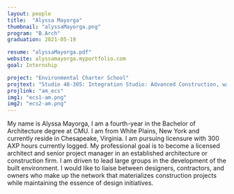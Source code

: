 ```yaml
---
layout: people
title:  "Alyssa Mayorga"
thumbnail: "alyssaMayorga.png"
program: "B.Arch"
graduation: 2021-05-19

resume: "alyssaMayorga.pdf"
website: alyssamayorga.myportfolio.com
goal: Internship 

project: "Environmental Charter School"
projtext: "Studio 48-305: Integration Studio: Advanced Construction, was tasked with the design of a new school, for the Environmental Charter School, local to Pittsburgh, Pennsylvania. ECS has strong commitments to equity/diversity and sustainability.  Their guiding principles are catalyst, character, collaboration, and commitment. My goal for this project was to satisfy the needs of the client and maintain contextual responsibility as a designer. I did this by designing a building fit for the neighborhood’s streetscape on the exterior, and modeled after the school’s core values on the interior. My design concept was centered around \"a city within a school\" to foster interpersonal relationships."
projlink: "am_ecs"
img1: "ecs1-am.png"
img2: "ecs2-am.png"
---
```


My name is Alyssa Mayorga, I am a fourth-year in the Bachelor of Architecture degree at CMU. I am from White Plains, New York and currently reside in Chesapeake, Virginia.  I am pursuing licensure with 300 AXP hours currently logged. My professional goal is to become a licensed architect and senior project manager in an established architecture or construction firm. I am driven to lead large groups in the development of the built environment. I would like to liaise between designers, contractors, and owners who make up the network that materializes construction projects while maintaining the essence of design initiatives.
